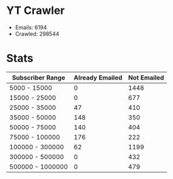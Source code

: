 # YT Crawler
- Emails: 6194
- Crawled: 298544

# Stats
| Subscriber Range  | Already Emailed | Not Emailed |
|-------|-------|-------|
| 5000 - 15000 | 0 | 1448 |
| 15000 - 25000 | 0 | 677 |
| 25000 - 35000 | 47 | 410 |
| 35000 - 50000 | 148 | 350 |
| 50000 - 75000 | 140 | 404 |
| 75000 - 100000 | 176 | 222 |
| 100000 - 300000 | 62 | 1199 |
| 300000 - 500000 | 0 | 432 |
| 500000 - 1000000 | 0 | 479 |
